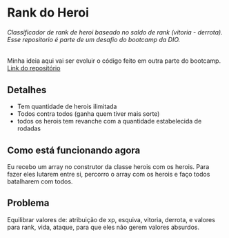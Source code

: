 # Rank do Heroi
###### Classificador de rank de heroi baseado no saldo de rank (vitoria - derrota). Esse repositorio é parte de um desafio do bootcamp da DIO.

Minha ideia aqui vai ser evoluir o código feito em outra parte do bootcamp. [Link do repositório](https://github.com/Ruan-Pablo/classificador-nivel-heroi)

## Detalhes

- Tem quantidade de herois ilimitada
- Todos contra todos (ganha quem tiver mais sorte)
- todos os herois tem revanche com a quantidade estabelecida de rodadas

## Como está funcionando agora

Eu recebo um array no construtor da classe herois com os herois. Para fazer eles lutarem entre si, percorro o array com os herois e faço todos batalharem com todos.

## Problema

Equilibrar valores de: atribuição de xp, esquiva, vitoria, derrota, e valores para rank, vida, ataque, para que eles não gerem valores absurdos. 
